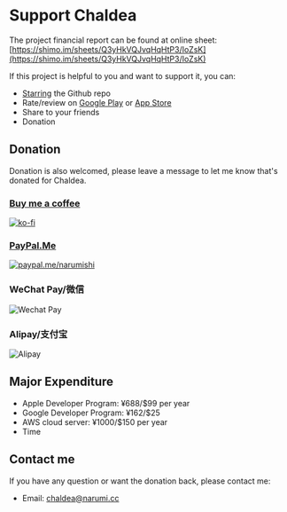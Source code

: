 # Support Chaldea

The project financial report can be found at online sheet:
[https://shimo.im/sheets/Q3yHkVQJvqHqHtP3/IoZsK](https://shimo.im/sheets/Q3yHkVQJvqHqHtP3/IoZsK)

If this project is helpful to you and want to support it, you can:
- [Starring](https://github.com/chaldea-center/chaldea/stargazers) the Github repo
- Rate/review on [Google Play](https://play.google.com/store/apps/details?id=cc.narumi.chaldea) or [App Store](https://apps.apple.com/us/app/chaldea/id1548713491?itsct=apps_box&itscg=30200)
- Share to your friends
- Donation

## Donation
Donation is also welcomed, please leave a message to let me know that's donated for Chaldea.


### [Buy me a coffee](https://ko-fi.com/G2G152BDO)
[![ko-fi](resource://res/img/md/kofi2.webp)](https://ko-fi.com/G2G152BDO)

### [PayPal.Me](https://paypal.me/narumishi)
[![paypal.me/narumishi](https://www.paypalobjects.com/webstatic/mktg/Logo/pp-logo-200px.png)](https://paypal.me/narumishi)

### WeChat Pay/微信
![Wechat Pay](resource://res/img/md/wechat_pay.webp)

### Alipay/支付宝
![Alipay](resource://res/img/md/alipay.webp)


## Major Expenditure
- Apple Developer Program: ¥688/$99 per year
- Google Developer Program: ¥162/$25
- AWS cloud server: ¥1000/$150 per year
- Time


## Contact me
If you have any question or want the donation back, please contact me:

- Email: [chaldea@narumi.cc](mailto:chaldea@narumi.cc)

